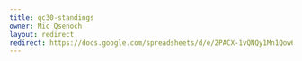```yaml
---
title: qc30-standings
owner: Mic Qsenoch
layout: redirect
redirect: https://docs.google.com/spreadsheets/d/e/2PACX-1vQNQy1Mn1Qow6bKiN2OcE21q2MTVaaY-3iifpnqcY5Cc9QXam8Gw8wKMgt1q924mKERqH9tPS5B3Pf8/pubhtml
---
```

